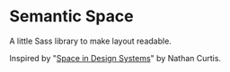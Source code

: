 # Semantic Space
A little Sass library to make layout readable.

Inspired by "[Space in Design Systems](https://medium.com/eightshapes-llc/space-in-design-systems-188bcbae0d62)" by Nathan Curtis.
